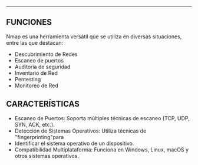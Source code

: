 
***
## FUNCIONES
Nmap es una herramienta versátil que se utiliza en diversas situaciones, entre las
que destacan:
* Descubrimiento de Redes
* Escaneo de puertos
* Auditoría de seguridad
* Inventario de Red
* Pentesting
* Monitoreo de Red
## CARACTERÍSTICAS
+ Escaneo de Puertos: Soporta múltiples técnicas de escaneo (TCP, UDP, SYN,
ACK, etc.).
+ Detección de Sistemas Operativos: Utiliza técnicas de "fingerprinting"para
+ Identificar el sistema operativo de un dispositivo.
+ Compatibilidad Multiplataforma: Funciona en Windows, Linux, macOS y otros
sistemas operativos.
